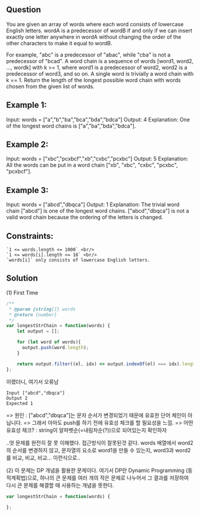 ## Question
You are given an array of words where each word consists of lowercase English letters.
wordA is a predecessor of wordB if and only if we can insert exactly one letter anywhere in wordA without changing the order of the other characters to make it equal to wordB.

For example, "abc" is a predecessor of "abac", while "cba" is not a predecessor of "bcad".
A word chain is a sequence of words [word1, word2, ..., wordk] with k >= 1, where word1 is a predecessor of word2, word2 is a predecessor of word3, and so on. A single word is trivially a word chain with k == 1.
Return the length of the longest possible word chain with words chosen from the given list of words.

## Example 1:

Input: words = ["a","b","ba","bca","bda","bdca"]
Output: 4
Explanation: One of the longest word chains is ["a","ba","bda","bdca"].

## Example 2:

Input: words = ["xbc","pcxbcf","xb","cxbc","pcxbc"]
Output: 5
Explanation: All the words can be put in a word chain ["xb", "xbc", "cxbc", "pcxbc", "pcxbcf"].

## Example 3:

Input: words = ["abcd","dbqca"]
Output: 1
Explanation: The trivial word chain ["abcd"] is one of the longest word chains.
["abcd","dbqca"] is not a valid word chain because the ordering of the letters is changed.

 

## Constraints:

    `1 <= words.length <= 1000` <br/>
    `1 <= words[i].length <= 16` <br/>
    `words[i]` only consists of lowercase English letters.
    
## Solution
(1) First Time

```javascript
/**
 * @param {string[]} words
 * @return {number}
 */
var longestStrChain = function(words) {
    let output = [];

    for (let word of words){
      output.push(word.length);
    }

    return output.filter((el, idx) => output.indexOf(el) === idx).length;
};
```
이랬더니, 여기서 오류남
```
Input ["abcd","dbqca"]
Output 2
Expected 1
```
=> 원인 : ["abcd","dbqca"]는 문자 순서가 변경되었기 때문에 유효한 단어 체인이 아닙니다.
=> 그래서 아마도 push를 하기 전에 유효성 체크를 할 필요성을 느낌.
=> 어떤 유효성 체크? : string이 알파벳순(=내림차순(?))으로 되어있는지 확인하자

..엇 문제를 완전히 잘 못 이해했다.
접근방식이 잘못된것 같다.
words 배열에서 word2의 순서를 변경하지 않고, 문자열의 요소로 word1을 만들 수 있는지, word3과 word2를 비교, 비교, 비교... 이런식으로..

(2)
이 문제는 DP 개념을 활용한 문제이다.
여기서 DP란 Dynamic Programming (동적계획법)으로, 하나의 큰 문제를 여러 개의 작은 문제로 나누어서 그 결과를 저장하여 다시 큰 문제를 해결할 때 사용하는 개념을 뜻한다.

```javascript
var longestStrChain = function(words) {
 
};
```
